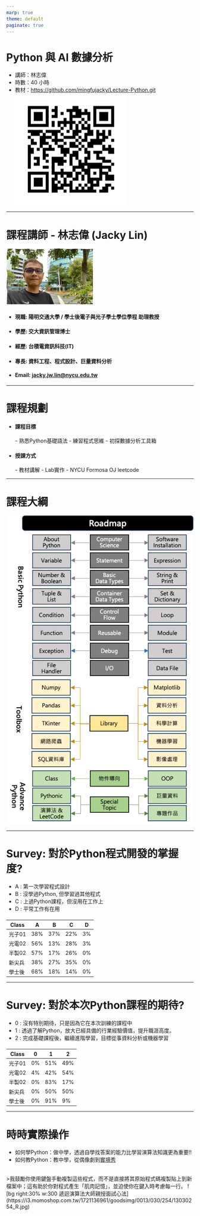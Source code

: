 ```yaml
---
marp: true
theme: default
paginate: true
---
```

# Python 與 AI 數據分析
- 講師：林志偉
- 時數：40 小時
- 教材：https://github.com/mingfujacky/Lecture-Python.git
![bg right:30% w:300 Python Material in Git](../files/image/qrcode_lecture_python.png)
---
# 課程講師 - 林志偉 (Jacky Lin)
![bg right:30% w:200](../files/image/jacky_last_day_in_tsmc.jpg)

- #### 現職: 陽明交通大學 / 學士後電子與光子學士學位學程 助理教授
- #### 學歷: 交大資訊管理博士
- #### 經歷: 台積電資訊科技(IT)
- #### 專長: 資料工程、程式設計、巨量資料分析
- #### Email: jacky.jw.lin@nycu.edu.tw
---
# 課程規劃
- #### 課程目標
  *-* 熟悉Python基礎語法
  *-* 練習程式思維
  *-* 初探數據分析工具箱
- #### 授課方式
  *-* 教材講解
  *-* Lab實作
  *-* NYCU Formosa OJ leetcode
---
# 課程大綱
![bg right:50% w:400](../files/image/course_roadmap.png)

---
# Survey: 對於Python程式開發的掌握度?
- A : 第一次學習程式設計
- B : 沒學過Python, 但學習過其他程式
- C : 上過Python課程，但沒用在工作上
- D : 平常工作有在用

<p style="font-size:20px; color:gray;">

Class |A   |B   |C   |D   
------|----|----|----|---
光子01 |38% |37% |22% |3%
光電02 |56% |13% |28% |3%
半製02 |57% |17% |26% |0%
新尖兵 |38% |27% |35% |0%
學士後 |68% |18% |14% |0%


</p>

---
# Survey: 對於本次Python課程的期待?
- 0 : 沒有特別期待，只是因為它在本次訓練的課程中
- 1 : 透過了解Python，放大已經具備的行業經驗價值，提升職涯高度。
- 2 : 完成基礎課程後，繼續進階學習，目標從事資料分析或機器學習
<p style="font-size:20px; color:gray;">

Class |0   |1   |2      
------|----|----|----
光子01 |0% |51% |49%
光電02 |4% |42% |54%
半製02 |0% |83% |17%
新尖兵 |0% |50% |50%
學士後 |0% |91% |9%

</p>

---
# 時時實際操作
- 如何學Python：做中學，透過自學找答案的能力比學習演算法知識更為重要!!
- 如何教Python：教中學，從偶像劇到[實境秀](https://youtube.com/shorts/R7S3G9qpQ_U?si=rrs5ZwoKdHk0iUU4)
<br>
>我鼓勵你使用鍵盤手動複製這些程式，而不是直接將其原始程式碼複製貼上到新檔案中；這有助於你對程式產生「肌肉記憶」，並迫使你在鍵入時考慮每一行。
![bg right:30% w:300 遞迴演算法大師親授面試心法](https://i3.momoshop.com.tw/1721136961/goodsimg/0013/030/254/13030254_R.jpg)




